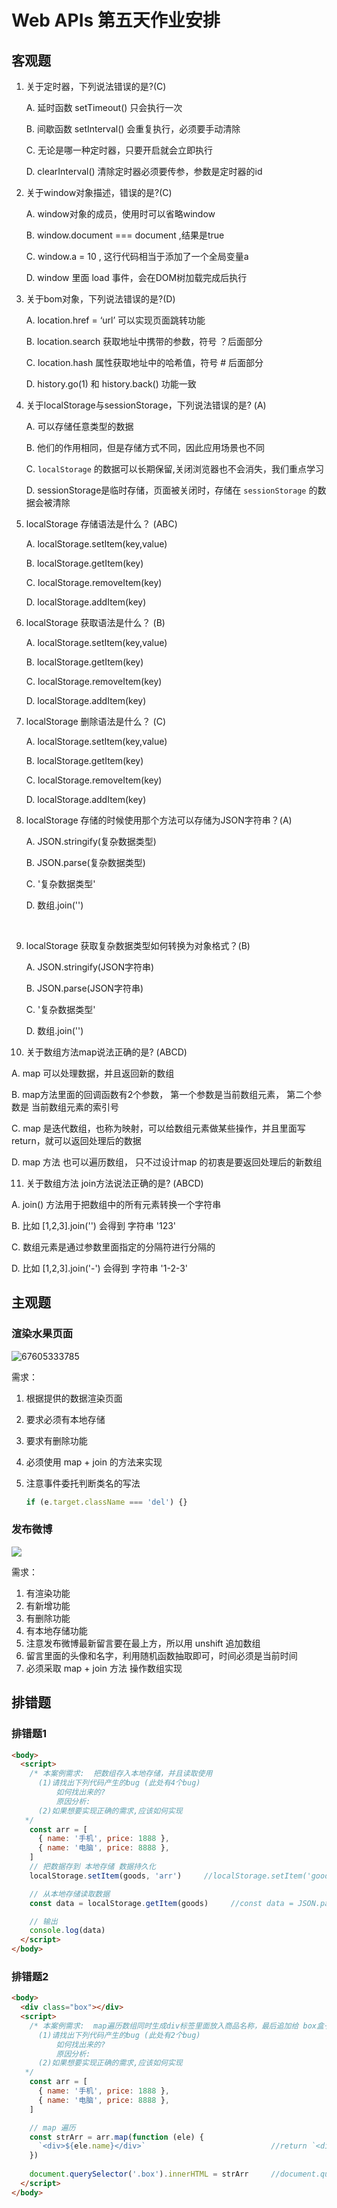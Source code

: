 # Web APIs 第五天作业安排

## 客观题

1. 关于定时器，下列说法错误的是?(C)

   A. 延时函数 setTimeout() 只会执行一次

   B. 间歇函数 setInterval() 会重复执行，必须要手动清除

   C. 无论是哪一种定时器，只要开启就会立即执行

   D. clearInterval()  清除定时器必须要传参，参数是定时器的id

2. 关于window对象描述，错误的是?(C)

   A. window对象的成员，使用时可以省略window

   B. window.document === document ,结果是true

   C. window.a = 10 , 这行代码相当于添加了一个全局变量a

   D. window  里面 load 事件，会在DOM树加载完成后执行

3. 关于bom对象，下列说法错误的是?(D)

   A. location.href = ‘url’ 可以实现页面跳转功能

   B. location.search  获取地址中携带的参数，符号 ？后面部分

   C. location.hash 属性获取地址中的哈希值，符号 # 后面部分

   D. history.go(1) 和 history.back() 功能一致

4. 关于localStorage与sessionStorage，下列说法错误的是? (A)

   A. 可以存储任意类型的数据

   B. 他们的作用相同，但是存储方式不同，因此应用场景也不同

   C.  `localStorage` 的数据可以长期保留,关闭浏览器也不会消失，我们重点学习

   D. sessionStorage是临时存储，页面被关闭时，存储在 `sessionStorage` 的数据会被清除 

5. localStorage 存储语法是什么？  (ABC)

   A. localStorage.setItem(key,value)

   B. localStorage.getItem(key)

   C. localStorage.removeItem(key)

   D. localStorage.addItem(key)

6. localStorage 获取语法是什么？  (B)

   A. localStorage.setItem(key,value)

   B. localStorage.getItem(key)

   C. localStorage.removeItem(key)

   D. localStorage.addItem(key)

7. localStorage 删除语法是什么？  (C)

   A. localStorage.setItem(key,value)

   B. localStorage.getItem(key)

   C. localStorage.removeItem(key)

   D. localStorage.addItem(key)

8. localStorage  存储的时候使用那个方法可以存储为JSON字符串？(A)

   A. JSON.stringify(复杂数据类型)

   B. JSON.parse(复杂数据类型)

   C. '复杂数据类型'

   D. 数组.join('')

   ​

9. localStorage  获取复杂数据类型如何转换为对象格式？(B)

   A. JSON.stringify(JSON字符串)

   B. JSON.parse(JSON字符串)

   C. '复杂数据类型'

   D. 数组.join('')

10. 关于数组方法map说法正确的是? (ABCD)

   A. map 可以处理数据，并且返回新的数组

   B. map方法里面的回调函数有2个参数， 第一个参数是当前数组元素， 第二个参数是 当前数组元素的索引号

   C. map 是迭代数组，也称为映射，可以给数组元素做某些操作，并且里面写return，就可以返回处理后的数据

   D. map 方法 也可以遍历数组， 只不过设计map 的初衷是要返回处理后的新数组

11. 关于数组方法 join方法说法正确的是? (ABCD)

   A.  join() 方法用于把数组中的所有元素转换一个字符串

   B. 比如 [1,2,3].join('') 会得到 字符串 '123'

   C. 数组元素是通过参数里面指定的分隔符进行分隔的

   D. 比如 [1,2,3].join('-') 会得到 字符串 '1-2-3'

## 主观题

 ### 渲染水果页面

 ![67605333785](assets/1676053337852.png)

需求：

1. 根据提供的数据渲染页面

2. 要求必须有本地存储

3. 要求有删除功能

4. 必须使用 map + join 的方法来实现

5. 注意事件委托判断类名的写法

   ~~~javascript
   if (e.target.className === 'del') {}
   ~~~

### 发布微博

 <img src="./assets/22.gif">

需求：

1. 有渲染功能
2. 有新增功能
3. 有删除功能
4. 有本地存储功能
5. 注意发布微博最新留言要在最上方，所以用 unshift 追加数组
6. 留言里面的头像和名字，利用随机函数抽取即可，时间必须是当前时间
7. 必须采取 map + join 方法 操作数组实现


## 排错题

### 排错题1

~~~html
<body>
  <script>
    /* 本案例需求:  把数组存入本地存储，并且读取使用
      (1)请找出下列代码产生的bug (此处有4个bug)
          如何找出来的?
          原因分析:
      (2)如果想要实现正确的需求,应该如何实现
   */
    const arr = [
      { name: '手机', price: 1888 },
      { name: '电脑', price: 8888 },
    ]
    // 把数据存到 本地存储 数据持久化
    localStorage.setItem(goods, 'arr')     //localStorage.setItem('goods', JSON.stringify(arr))

    // 从本地存储读取数据
    const data = localStorage.getItem(goods)     //const data = JSON.parse(localStorage.getItem('goods'))

    // 输出
    console.log(data)
  </script>
</body>
~~~

### 排错题2

~~~html
<body>
  <div class="box"></div>
  <script>
    /* 本案例需求:  map遍历数组同时生成div标签里面放入商品名称，最后追加给 box盒子
      (1)请找出下列代码产生的bug (此处有2个bug)
          如何找出来的?
          原因分析:
      (2)如果想要实现正确的需求,应该如何实现
   */
    const arr = [
      { name: '手机', price: 1888 },
      { name: '电脑', price: 8888 },
    ]

    // map 遍历 
    const strArr = arr.map(function (ele) {
      `<div>${ele.name}</div>`                            //return `<div>${ele.name}</div>` 
    })                                      
                                                          
    document.querySelector('.box').innerHTML = strArr     //document.querySelector('.box').innerHTML = strArr.join('')
  </script>
</body>
~~~





